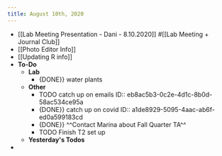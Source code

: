 ```yaml
---
title: August 10th, 2020
---
```


- [[Lab Meeting Presentation - Dani - 8.10.2020]] #[[Lab Meeting + Journal Club]]
- [[Photo Editor Info]]
- [[Updating R info]]
- **To-Do**
	- **Lab**
		- {DONE}} water plants
	- **Other**
		- TODO catch up on emails
		  ID:: eb8ac5b3-0c2e-4d1c-8b0d-58ac534ce95a
		- {DONE}} catch up on covid
		  ID:: a1de8929-5095-4aac-ab6f-ed0a599183cd
		- {DONE}} ^^Contact Marina about Fall Quarter TA^^
		- TODO Finish T2 set up
	- **Yesterday's Todos**
-
